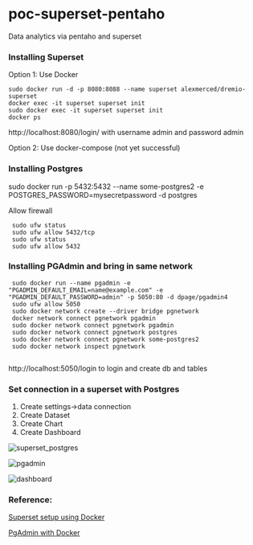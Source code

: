 # poc-superset-pentaho
Data analytics via pentaho and superset


### Installing Superset 

Option 1: Use Docker

```
sudo docker run -d -p 8080:8088 --name superset alexmerced/dremio-superset
docker exec -it superset superset init
sudo docker exec -it superset superset init
docker ps
```

http://localhost:8080/login/ with username admin and password admin



Option 2: Use docker-compose (not yet successful)

### Installing Postgres

sudo docker run -p 5432:5432 --name some-postgres2 -e POSTGRES_PASSWORD=mysecretpassword -d postgres 

Allow firewall 

```
 sudo ufw status
 sudo ufw allow 5432/tcp
 sudo ufw status
 sudo ufw allow 5432
```

### Installing PGAdmin and bring in same network

```
 sudo docker run --name pgadmin -e "PGADMIN_DEFAULT_EMAIL=name@example.com" -e "PGADMIN_DEFAULT_PASSWORD=admin" -p 5050:80 -d dpage/pgadmin4 
 sudo ufw allow 5050
 sudo docker network create --driver bridge pgnetwork
 docker network connect pgnetwork pgadmin
 sudo docker network connect pgnetwork pgadmin
 sudo docker network connect pgnetwork postgres
 sudo docker network connect pgnetwork some-postgres2
 sudo docker network inspect pgnetwork


```

http://localhost:5050/login  to login and create db and tables

### Set connection in a superset with Postgres

1. Create settings->data connection
2. Create Dataset
3. Create Chart
4. Create Dashboard

![superset_postgres](https://github.com/mnhmilu/poc-superset-pentaho/assets/7475000/de845490-086e-44ab-9ce1-cf8b868414a5)

![pgadmin](https://github.com/mnhmilu/poc-superset-pentaho/assets/7475000/19502b30-b05b-4f8f-8dad-74b1f92ef1e5)

![dashboard](https://github.com/mnhmilu/poc-superset-pentaho/assets/7475000/1321f91e-90af-4035-a7f4-7e1e6b2b40fa)


### Reference:

[Superset setup using Docker](https://github.com/developer-advocacy-dremio/quick-guides-from-dremio/blob/main/guides/superset-dremio.md)

[PgAdmin with Docker](https://www.steadylearner.com/blog/how-to-set-up-postgresql-and-pgadmin-with-docker-51h)

